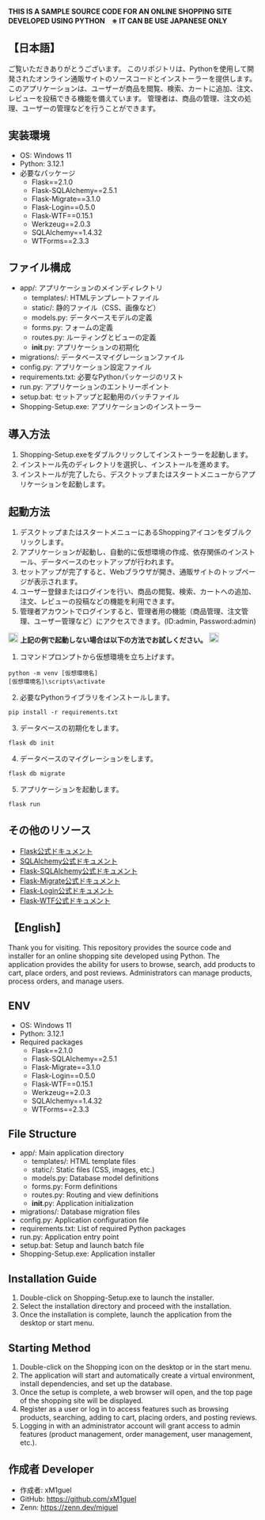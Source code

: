 **THIS IS A SAMPLE SOURCE CODE FOR AN ONLINE SHOPPING SITE DEVELOPED USING PYTHON　※ IT CAN BE USE JAPANESE ONLY**

## **【日本語】**
ご覧いただきありがとうございます。
このリポジトリは、Pythonを使用して開発されたオンライン通販サイトのソースコードとインストーラーを提供します。
このアプリケーションは、ユーザーが商品を閲覧、検索、カートに追加、注文、レビューを投稿できる機能を備えています。
管理者は、商品の管理、注文の処理、ユーザーの管理などを行うことができます。

## **実装環境**
- OS: Windows 11
- Python: 3.12.1
- 必要なパッケージ
  - Flask==2.1.0
  - Flask-SQLAlchemy==2.5.1
  - Flask-Migrate==3.1.0
  - Flask-Login==0.5.0
  - Flask-WTF==0.15.1
  - Werkzeug==2.0.3
  - SQLAlchemy==1.4.32
  - WTForms==2.3.3
    
## **ファイル構成**
- app/: アプリケーションのメインディレクトリ
  - templates/: HTMLテンプレートファイル
  - static/: 静的ファイル（CSS、画像など）
  - models.py: データベースモデルの定義
  - forms.py: フォームの定義
  - routes.py: ルーティングとビューの定義
  - __init__.py: アプリケーションの初期化
- migrations/: データベースマイグレーションファイル
- config.py: アプリケーション設定ファイル
- requirements.txt: 必要なPythonパッケージのリスト
- run.py: アプリケーションのエントリーポイント
- setup.bat: セットアップと起動用のバッチファイル
- Shopping-Setup.exe: アプリケーションのインストーラー

## **導入方法**
1. Shopping-Setup.exeをダブルクリックしてインストーラーを起動します。
2. インストール先のディレクトリを選択し、インストールを進めます。
3. インストールが完了したら、デスクトップまたはスタートメニューからアプリケーションを起動します。

## **起動方法**
1. デスクトップまたはスタートメニューにあるShoppingアイコンをダブルクリックします。
2. アプリケーションが起動し、自動的に仮想環境の作成、依存関係のインストール、データベースのセットアップが行われます。
3. セットアップが完了すると、Webブラウザが開き、通販サイトのトップページが表示されます。
4. ユーザー登録またはログインを行い、商品の閲覧、検索、カートへの追加、注文、レビューの投稿などの機能を利用できます。
5. 管理者アカウントでログインすると、管理者用の機能（商品管理、注文管理、ユーザー管理など）にアクセスできます。(ID:admin, Password:admin)

<img src="https://emojix.s3.ap-northeast-1.amazonaws.com/g3/svg/26a0.svg" width="20" hight="20"> **上記の例で起動しない場合は以下の方法でお試しください。** <img src="https://emojix.s3.ap-northeast-1.amazonaws.com/g3/svg/26a0.svg" width="20" hight="20">
1. コマンドプロンプトから仮想環境を立ち上げます。
```
python -m venv [仮想環境名]
[仮想環境名]\scripts\activate
```
2. 必要なPythonライブラリをインストールします。
```
pip install -r requirements.txt
```
3. データベースの初期化をします。
```
flask db init
```
4. データベースのマイグレーションをします。
```
flask db migrate
```
5. アプリケーションを起動します。
```
flask run
```


## **その他のリソース**
- [Flask公式ドキュメント](https://flask.palletsprojects.com/en/3.0.x/)
- [SQLAlchemy公式ドキュメント](https://docs.sqlalchemy.org/en/20/)
- [Flask-SQLAlchemy公式ドキュメント](https://flask-sqlalchemy.palletsprojects.com/en/3.1.x/)
- [Flask-Migrate公式ドキュメント](https://flask-migrate.readthedocs.io/en/latest/)
- [Flask-Login公式ドキュメント](https://flask-login.readthedocs.io/en/latest/)
- [Flask-WTF公式ドキュメント](https://flask-wtf.readthedocs.io/en/1.2.x/)

## **【English】**
Thank you for visiting.
This repository provides the source code and installer for an online shopping site developed using Python.
The application provides the ability for users to browse, search, add products to cart, place orders, and post reviews.
Administrators can manage products, process orders, and manage users.

## **ENV**
- OS: Windows 11
- Python: 3.12.1
- Required packages
  - Flask==2.1.0
  - Flask-SQLAlchemy==2.5.1
  - Flask-Migrate==3.1.0
  - Flask-Login==0.5.0
  - Flask-WTF==0.15.1
  - Werkzeug==2.0.3
  - SQLAlchemy==1.4.32
  - WTForms==2.3.3

## **File Structure**
- app/: Main application directory
  - templates/: HTML template files
  - static/: Static files (CSS, images, etc.)
  - models.py: Database model definitions
  - forms.py: Form definitions
  - routes.py: Routing and view definitions
  - __init__.py: Application initialization
- migrations/: Database migration files
- config.py: Application configuration file
- requirements.txt: List of required Python packages
- run.py: Application entry point
- setup.bat: Setup and launch batch file
- Shopping-Setup.exe: Application installer

## **Installation Guide**
1. Double-click on Shopping-Setup.exe to launch the installer.
2. Select the installation directory and proceed with the installation.
3. Once the installation is complete, launch the application from the desktop or start menu.

## **Starting Method**
1. Double-click on the Shopping icon on the desktop or in the start menu.
2. The application will start and automatically create a virtual environment, install dependencies, and set up the database.
3. Once the setup is complete, a web browser will open, and the top page of the shopping site will be displayed.
4. Register as a user or log in to access features such as browsing products, searching, adding to cart, placing orders, and posting reviews.
5. Logging in with an administrator account will grant access to admin features (product management, order management, user management, etc.).


## **作成者 Developer**

- 作成者: xM1guel
- GitHub: https://github.com/xM1guel
- Zenn: https://zenn.dev/miguel
